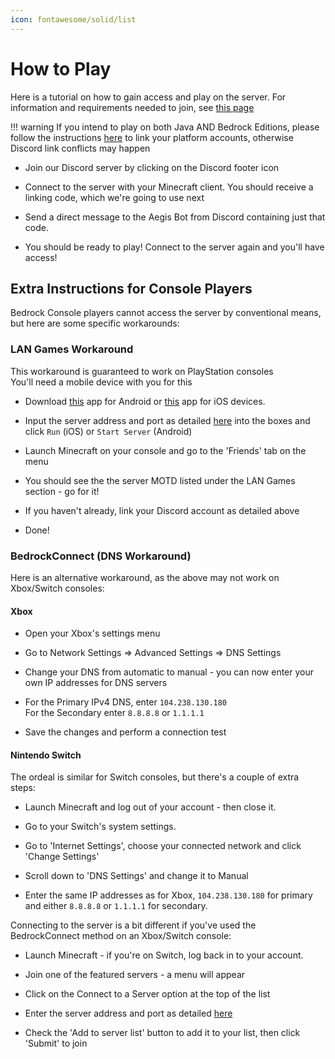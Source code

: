 ```yaml
---
icon: fontawesome/solid/list
---
```

# How to Play

Here is a tutorial on how to gain access and play on the server. For information and requirements needed to join, see [this page](/info/server)

!!! warning
    If you intend to play on both Java AND Bedrock Editions, please follow the instructions [here](https://link.geysermc.org/method/online) to link your platform accounts, otherwise Discord link conflicts may happen

- Join our Discord server by clicking on the Discord footer icon

- Connect to the server with your Minecraft client. You should receive a linking code, which we're going to use next

- Send a direct message to the Aegis Bot from Discord containing just that code. 

- You should be ready to play! Connect to the server again and you'll have access!

## Extra Instructions for Console Players

Bedrock Console players cannot access the server by conventional means, but here are some specific workarounds:

### LAN Games Workaround

This workaround is guaranteed to work on PlayStation consoles  
You'll need a mobile device with you for this

- Download [this](https://play.google.com/store/apps/details?id=com.smokiem.mcserverconnector) app for Android or [this](https://apps.apple.com/us/app/bedrocktogether/id1534593376) app for iOS devices.

- Input the server address and port as detailed [here](/info/server) into the boxes and click `Run` (iOS) or `Start Server` (Android)

- Launch Minecraft on your console and go to the 'Friends' tab on the menu

- You should see the the server MOTD listed under the LAN Games section - go for it!

- If you haven't already, link your Discord account as detailed above

- Done!

### BedrockConnect (DNS Workaround)

Here is an alternative workaround, as the above may not work on Xbox/Switch consoles:

#### Xbox

- Open your Xbox's settings menu

- Go to Network Settings => Advanced Settings => DNS Settings

- Change your DNS from automatic to manual - you can now enter your own IP addresses for DNS servers

- For the Primary IPv4 DNS, enter `104.238.130.180`  
For the Secondary enter `8.8.8.8` or `1.1.1.1`

- Save the changes and perform a connection test

#### Nintendo Switch

The ordeal is similar for Switch consoles, but there's a couple of extra steps:

- Launch Minecraft and log out of your account - then close it.

- Go to your Switch's system settings.

- Go to 'Internet Settings', choose your connected network and click 'Change Settings'

- Scroll down to 'DNS Settings' and change it to Manual

- Enter the same IP addresses as for Xbox, `104.238.130.180` for primary and either `8.8.8.8` or `1.1.1.1` for secondary.

Connecting to the server is a bit different if you've used the BedrockConnect method on an Xbox/Switch console:

- Launch Minecraft - if you're on Switch, log back in to your account.

- Join one of the featured servers - a menu will appear

- Click on the Connect to a Server option at the top of the list

- Enter the server address and port as detailed [here](/info/server)

- Check the 'Add to server list' button to add it to your list, then click 'Submit' to join